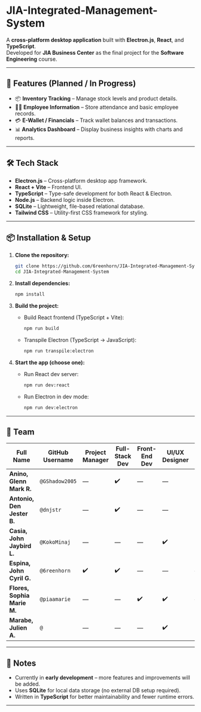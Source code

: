 # JIA-Integrated-Management-System

A **cross-platform desktop application** built with **Electron.js**, **React**, and **TypeScript**.  
Developed for **JIA Business Center** as the final project for the **Software Engineering** course.

---

## 🚀 Features (Planned / In Progress)

* 📦 **Inventory Tracking** – Manage stock levels and product details.
* 👨‍💼 **Employee Information** – Store attendance and basic employee records.
* 💳 **E-Wallet / Financials** – Track wallet balances and transactions.
* 📊 **Analytics Dashboard** – Display business insights with charts and reports.

---

## 🛠️ Tech Stack

* **Electron.js** – Cross-platform desktop app framework.
* **React + Vite** – Frontend UI.
* **TypeScript** – Type-safe development for both React & Electron.
* **Node.js** – Backend logic inside Electron.
* **SQLite** – Lightweight, file-based relational database.
* **Tailwind CSS** – Utility-first CSS framework for styling.

---

## 📦 Installation & Setup

1. **Clone the repository:**

   ```bash
   git clone https://github.com/6reenhorn/JIA-Integrated-Management-System.git
   cd JIA-Integrated-Management-System
   ```

2. **Install dependencies:**

   ```bash
   npm install
   ```

3. **Build the project:**

   * Build React frontend (TypeScript + Vite):

     ```bash
     npm run build
     ```
   * Transpile Electron (TypeScript → JavaScript):

     ```bash
     npm run transpile:electron
     ```

4. **Start the app (choose one):**

   * Run React dev server:

     ```bash
     npm run dev:react
     ```
   * Run Electron in dev mode:

     ```bash
     npm run dev:electron
     ```

---

## 👥 Team

| Full Name                   | GitHub Username | Project Manager | Full-Stack Dev | Front-End Dev | UI/UX Designer | QA | Documentation | Lead Role                       |
| --------------------------- | --------------- | --------------- | -------------- | ------------- | -------------- | -- | ------------- | ------------------------------- |
| **Anino, Glenn Mark R.**    | `@GShadow2005`             | —               | ✔️             | —             | —              | ✔️ | —             | Lead QA                         |
| **Antonio, Den Jester B.**  | `@dnjstr`             | —               | ✔️             | —             | —              | ✔️ | —             | —                               |
| **Casia, John Jaybird L.**  | `@KokoMinaj`             | —               | —              | —             | ✔️             | ✔️ | —             | —                               |
| **Espina, John Cyril G.**   | `@6reenhorn`    | ✔️              | ✔️             | —             | —              | —  | ✔️            | Lead Full-Stack / Documentation |
| **Flores, Sophia Marie M.** | `@piaamarie`             | —               | —              | ✔️            | ✔️             | —  | ✔️            | Lead UI/UX                      |
| **Marabe, Julien A.**       | `@`             | —               | —              | —             | ✔️             | ✔️ | —             | —                               |

---

## 📌 Notes

* Currently in **early development** – more features and improvements will be added.
* Uses **SQLite** for local data storage (no external DB setup required).
* Written in **TypeScript** for better maintainability and fewer runtime errors.

---
